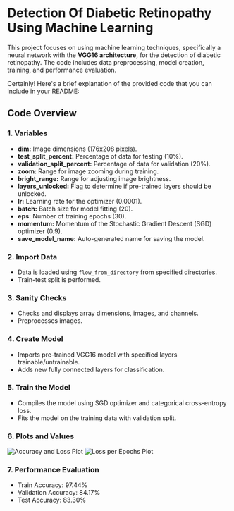 # Detection Of Diabetic Retinopathy Using Machine Learning

This project focuses on using machine learning techniques, specifically a neural network with the **VGG16 architecture**, for the detection of diabetic retinopathy. The code includes data preprocessing, model creation, training, and performance evaluation.

Certainly! Here's a brief explanation of the provided code that you can include in your README:

## Code Overview

### 1. Variables

- **dim:** Image dimensions (176x208 pixels).
- **test_split_percent:** Percentage of data for testing (10%).
- **validation_split_percent:** Percentage of data for validation (20%).
- **zoom:** Range for image zooming during training.
- **bright_range:** Range for adjusting image brightness.
- **layers_unlocked:** Flag to determine if pre-trained layers should be unlocked.
- **lr:** Learning rate for the optimizer (0.0001).
- **batch:** Batch size for model fitting (20).
- **eps:** Number of training epochs (30).
- **momentum:** Momentum of the Stochastic Gradient Descent (SGD) optimizer (0.9).
- **save_model_name:** Auto-generated name for saving the model.

### 2. Import Data

- Data is loaded using `flow_from_directory` from specified directories.
- Train-test split is performed.

### 3. Sanity Checks

- Checks and displays array dimensions, images, and channels.
- Preprocesses images.

### 4. Create Model

- Imports pre-trained VGG16 model with specified layers trainable/untrainable.
- Adds new fully connected layers for classification.

### 5. Train the Model

- Compiles the model using SGD optimizer and categorical cross-entropy loss.
- Fits the model on the training data with validation split.

### 6. Plots and Values

![Accuracy and Loss Plot](path/to/accuracy_loss_plot.png)
![Loss per Epochs Plot](path/to/lose_per_epochs.png)

### 7. Performance Evaluation

- Train Accuracy: 97.44%
- Validation Accuracy: 84.17%
- Test Accuracy: 83.30%



